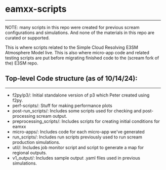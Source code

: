 # eamxx-scripts
--------------------------------------------------
NOTE: many scripts in this repo were created for previous scream configurations and simulations.
And none of the materials in this repo are curated or supported.

This is where scripts related to the Simple Cloud Resolving
E3SM Atmosphere Model live. This is also where micro-app code and related testing
scripts are put before migrating finished code to the (scream fork of the) E3SM repo.


## Top-level Code structure (as of 10/14/24):
--------------------------------------------------
* f2py/p3/:		 Initial standalone version of p3 which Peter created using f2py.
* perf-scripts/: 	         Stuff for making performance plots
* post-run_scripts/: 	     Includes some scripts used for checking and post-processing scream output.
* preprocessing_scripts/:    Includes scripts for creating initial conditions for eamxx
* micro-apps/:   	         Includes code for each micro-app we've generated
* run_scripts/:              Includes run scripts previously used to run scream production simulations. 
* util/:                     Includes job monitor script and script to generate a map for regional outputs.
* v1_output/:                Includes sample output .yaml files used in previous simulations.